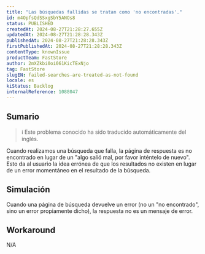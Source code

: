 ```yaml
---
title: "Las búsquedas fallidas se tratan como 'no encontradas'."
id: m4OpfsQdSSxgSbY5ANOs8
status: PUBLISHED
createdAt: 2024-08-27T21:28:27.655Z
updatedAt: 2024-08-27T21:28:28.343Z
publishedAt: 2024-08-27T21:28:28.343Z
firstPublishedAt: 2024-08-27T21:28:28.343Z
contentType: knownIssue
productTeam: FastStore
author: 2mXZkbi0oi061KicTExNjo
tag: FastStore
slugEN: failed-searches-are-treated-as-not-found
locale: es
kiStatus: Backlog
internalReference: 1088047
---
```


## Sumario

>ℹ️ Este problema conocido ha sido traducido automáticamente del inglés.


Cuando realizamos una búsqueda que falla, la página de respuesta es no encontrado en lugar de un "algo salió mal, por favor inténtelo de nuevo". Esto da al usuario la idea errónea de que los resultados no existen en lugar de un error momentáneo en el resultado de la búsqueda.


##

## Simulación


Cuando una página de búsqueda devuelve un error (no un "no encontrado", sino un error propiamente dicho), la respuesta no es un mensaje de error.



## Workaround


N/A






